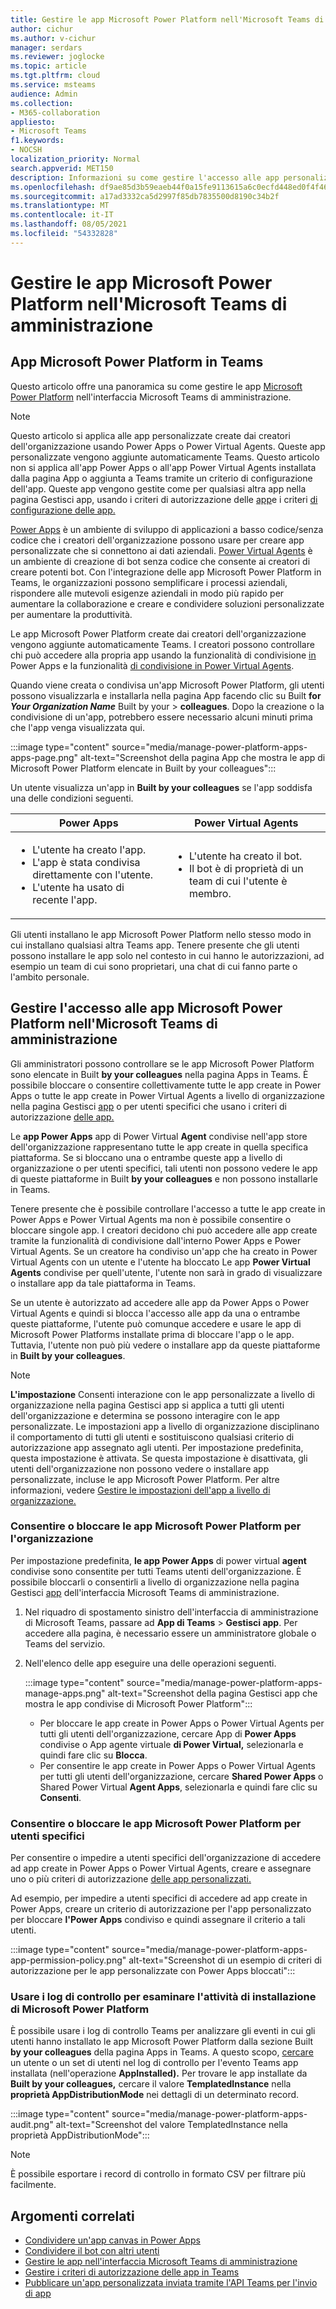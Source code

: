 ```yaml
---
title: Gestire le app Microsoft Power Platform nell'Microsoft Teams di amministrazione
author: cichur
ms.author: v-cichur
manager: serdars
ms.reviewer: joglocke
ms.topic: article
ms.tgt.pltfrm: cloud
ms.service: msteams
audience: Admin
ms.collection:
- M365-collaboration
appliesto:
- Microsoft Teams
f1.keywords:
- NOCSH
localization_priority: Normal
search.appverid: MET150
description: Informazioni su come gestire l'accesso alle app personalizzate create in Microsoft Power Platform nell'Microsoft Teams di amministrazione.
ms.openlocfilehash: df9ae85d3b59eaeb44f0a15fe9113615a6c0ecfd448ed0f4f4699d48ffe6b43e
ms.sourcegitcommit: a17ad3332ca5d2997f85db7835500d8190c34b2f
ms.translationtype: MT
ms.contentlocale: it-IT
ms.lasthandoff: 08/05/2021
ms.locfileid: "54332828"
---
```

# <a name="manage-microsoft-power-platform-apps-in-the-microsoft-teams-admin-center"></a>Gestire le app Microsoft Power Platform nell'Microsoft Teams di amministrazione

## <a name="microsoft-power-platform-apps-in-teams"></a>App Microsoft Power Platform in Teams

Questo articolo offre una panoramica su come gestire le app [Microsoft Power Platform](https://powerplatform.microsoft.com/) nell'interfaccia Microsoft Teams di amministrazione.

> [!NOTE]
> Questo articolo si applica alle app personalizzate create dai creatori dell'organizzazione usando Power Apps o Power Virtual Agents. Queste app personalizzate vengono aggiunte automaticamente Teams. Questo articolo non si applica all'app Power Apps o all'app Power Virtual Agents installata dalla pagina App o aggiunta a Teams tramite un criterio di configurazione dell'app. Queste app vengono gestite come per qualsiasi [](manage-apps.md) altra app nella pagina Gestisci app, usando i criteri di autorizzazione delle [app](teams-app-permission-policies.md)e i criteri [di configurazione delle app.](teams-app-setup-policies.md)

[Power Apps](https://powerapps.microsoft.com) è un ambiente di sviluppo di applicazioni a basso codice/senza codice che i creatori dell'organizzazione possono usare per creare app personalizzate che si connettono ai dati aziendali. [Power Virtual Agents](/power-virtual-agents/fundamentals-what-is-power-virtual-agents) è un ambiente di creazione di bot senza codice che consente ai creatori di creare potenti bot. Con l'integrazione delle app Microsoft Power Platform in Teams, le organizzazioni possono semplificare i processi aziendali, rispondere alle mutevoli esigenze aziendali in modo più rapido per aumentare la collaborazione e creare e condividere soluzioni personalizzate per aumentare la produttività.  

Le app Microsoft Power Platform create dai creatori dell'organizzazione vengono aggiunte automaticamente Teams. I creatori possono controllare chi può accedere alla propria app usando la funzionalità di condivisione [in](/powerapps/maker/canvas-apps/share-app) Power Apps e la funzionalità [di condivisione in Power Virtual Agents](/power-virtual-agents/admin-share-bots).

Quando viene creata o condivisa un'app Microsoft Power Platform, gli utenti possono visualizzarla e installarla nella pagina App facendo clic su Built **for *Your Organization Name*** Built by your  >  **colleagues**. Dopo la creazione o la condivisione di un'app, potrebbero essere necessario alcuni minuti prima che l'app venga visualizzata qui.

:::image type="content" source="media/manage-power-platform-apps-apps-page.png" alt-text="Screenshot della pagina App che mostra le app di Microsoft Power Platform elencate in Built by your colleagues":::

Un utente visualizza un'app in **Built by your colleagues** se l'app soddisfa una delle condizioni seguenti.

|Power Apps |Power Virtual Agents  |
|---------|---------|
|<ul><li>L'utente ha creato l'app.</li><li>L'app è stata condivisa direttamente con l'utente.</li><li>L'utente ha usato di recente l'app. </li></ul>| <ul><li>L'utente ha creato il bot.</li><li>Il bot è di proprietà di un team di cui l'utente è membro. </li></ul>        |

Gli utenti installano le app Microsoft Power Platform nello stesso modo in cui installano qualsiasi altra Teams app. Tenere presente che gli utenti possono installare le app solo nel contesto in cui hanno le autorizzazioni, ad esempio un team di cui sono proprietari, una chat di cui fanno parte o l'ambito personale.

## <a name="manage-access-to-microsoft-power-platform-apps-in-the-microsoft-teams-admin-center"></a>Gestire l'accesso alle app Microsoft Power Platform nell'Microsoft Teams di amministrazione

Gli amministratori possono controllare se le app Microsoft Power Platform sono elencate in Built **by your colleagues** nella pagina Apps in Teams. È possibile bloccare o consentire collettivamente tutte le app create in Power Apps o tutte le app create in Power Virtual Agents a livello di organizzazione nella pagina Gestisci [app](manage-apps.md) o per utenti specifici che usano i criteri di autorizzazione [delle app.](teams-app-permission-policies.md)

Le **app Power Apps** app di Power Virtual **Agent** condivise nell'app store dell'organizzazione rappresentano tutte le app create in quella specifica piattaforma. Se si bloccano una o entrambe queste app a livello di organizzazione o per utenti specifici, tali utenti non possono vedere le app di queste piattaforme in Built **by your colleagues** e non possono installarle in Teams.  

Tenere presente che è possibile controllare l'accesso a tutte le app create in Power Apps e Power Virtual Agents ma non è possibile consentire o bloccare singole app. I creatori decidono chi può accedere alle app create tramite la funzionalità di condivisione dall'interno Power Apps e Power Virtual Agents. Se un creatore ha condiviso un'app che ha creato in Power Virtual Agents con un utente e l'utente ha bloccato Le app **Power Virtual Agents** condivise per quell'utente, l'utente non sarà in grado di visualizzare o installare app da tale piattaforma in Teams.

Se un utente è autorizzato ad accedere alle app da Power Apps o Power Virtual Agents e quindi si blocca l'accesso alle app da una o entrambe queste piattaforme, l'utente può comunque accedere e usare le app di Microsoft Power Platforms installate prima di bloccare l'app o le app. Tuttavia, l'utente non può più vedere o installare app da queste piattaforme in **Built by your colleagues**.

> [!NOTE]
> **L'impostazione** Consenti interazione con le app [](manage-apps.md) personalizzate a livello di organizzazione nella pagina Gestisci app si applica a tutti gli utenti dell'organizzazione e determina se possono interagire con le app personalizzate. Le impostazioni app a livello di organizzazione disciplinano il comportamento di tutti gli utenti e sostituiscono qualsiasi criterio di autorizzazione app assegnato agli utenti. Per impostazione predefinita, questa impostazione è attivata. Se questa impostazione è disattivata, gli utenti dell'organizzazione non possono vedere o installare app personalizzate, incluse le app Microsoft Power Platform. Per altre informazioni, vedere [Gestire le impostazioni dell'app a livello di organizzazione.](manage-apps.md#manage-org-wide-app-settings)

### <a name="allow-or-block-microsoft-power-platform-apps-for-your-organization"></a>Consentire o bloccare le app Microsoft Power Platform per l'organizzazione

Per impostazione predefinita, **le app Power Apps** di power virtual **agent** condivise sono consentite per tutti Teams utenti dell'organizzazione. È possibile bloccarli o consentirli a livello di organizzazione nella pagina Gestisci [app](manage-apps.md) dell'interfaccia Microsoft Teams di amministrazione.  

1. Nel riquadro di spostamento sinistro dell'interfaccia di amministrazione di Microsoft Teams, passare ad **App di Teams** > **Gestisci app**. Per accedere alla pagina, è necessario essere un amministratore globale o Teams del servizio.
2. Nell'elenco delle app eseguire una delle operazioni seguenti.

    :::image type="content" source="media/manage-power-platform-apps-manage-apps.png" alt-text="Screenshot della pagina Gestisci app che mostra le app condivise di Microsoft Power Platform":::

    - Per bloccare le app create in Power Apps o Power Virtual Agents per tutti gli utenti dell'organizzazione, cercare App di **Power Apps** condivise o App agente virtuale **di Power Virtual,** selezionarla e quindi fare clic su **Blocca**.
    - Per consentire le app create in Power Apps o Power Virtual Agents per tutti gli utenti dell'organizzazione, cercare **Shared Power Apps** o Shared Power Virtual **Agent Apps**, selezionarla e quindi fare clic su **Consenti**.

### <a name="allow-or-block-microsoft-power-platform-apps-for-specific-users"></a>Consentire o bloccare le app Microsoft Power Platform per utenti specifici

Per consentire o impedire a utenti specifici dell'organizzazione di accedere ad app create in Power Apps o Power Virtual Agents, creare e assegnare uno o più criteri di autorizzazione [delle app personalizzati.](teams-app-permission-policies.md) 

Ad esempio, per impedire a utenti specifici di accedere ad app create in Power Apps, creare un criterio di autorizzazione per l'app personalizzato per bloccare **l'Power Apps** condiviso e quindi assegnare il criterio a tali utenti.

:::image type="content" source="media/manage-power-platform-apps-app-permission-policy.png" alt-text="Screenshot di un esempio di criteri di autorizzazione per le app personalizzate con Power Apps bloccati":::

### <a name="use-audit-logs-to-investigate-microsoft-power-platform-installation-activity"></a>Usare i log di controllo per esaminare l'attività di installazione di Microsoft Power Platform

È possibile usare i log di controllo Teams per analizzare gli eventi in cui gli utenti hanno installato le app Microsoft Power Platform dalla sezione Built **by your colleagues** della pagina Apps in Teams. A questo scopo, [cercare](./audit-log-events.md) un  utente o un set di utenti nel log di controllo per l'evento Teams app installata (nell'operazione **AppInstalled).** Per trovare le app installate da **Built by your colleagues,** cercare il valore **TemplatedInstance** nella **proprietà AppDistributionMode** nei dettagli di un determinato record. 

:::image type="content" source="media/manage-power-platform-apps-audit.png" alt-text="Screenshot del valore TemplatedInstance nella proprietà AppDistributionMode":::

> [!NOTE]
> È possibile esportare i record di controllo in formato CSV per filtrare più facilmente.

## <a name="related-topics"></a>Argomenti correlati

- [Condividere un'app canvas in Power Apps](/powerapps/maker/canvas-apps/share-app)
- [Condividere il bot con altri utenti](/power-virtual-agents/admin-share-bots)
- [Gestire le app nell'interfaccia Microsoft Teams di amministrazione](manage-apps.md)
- [Gestire i criteri di autorizzazione delle app in Teams](teams-app-permission-policies.md)
- [Pubblicare un'app personalizzata inviata tramite l'API Teams per l'invio di app](submit-approve-custom-apps.md)